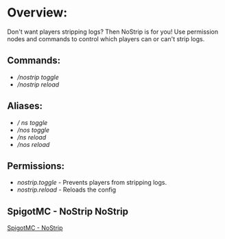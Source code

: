 # Overview: 
Don't want players stripping logs? Then NoStrip is for you! 
Use permission nodes and commands to control which players can or can't strip logs.

## Commands:
- */nostrip toggle*
- */nostrip reload*

## Aliases:
- */ ns toggle*
- */nos toggle*
- */ns reload*
- */nos reload*

## Permissions:
- *nostrip.toggle* - Prevents players from stripping logs.
- *nostrip.reload* - Reloads the config

## SpigotMC - NoStrip NoStrip

[SpigotMC - NoStrip](https://www.spigotmc.org/resources/nostrip-mc-1-13.61574/)